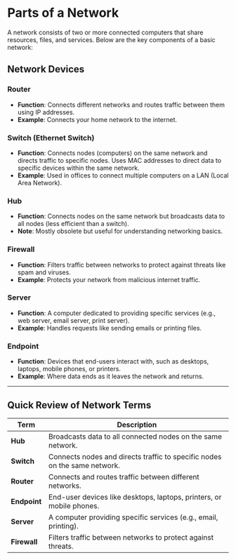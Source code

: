# Parts of a Network

A network consists of two or more connected computers that share resources, files, and services. Below are the key components of a basic network:

## Network Devices

### **Router**
- **Function**:  Connects different networks and routes traffic between them using IP addresses.
- **Example**: Connects your home network to the internet.

### **Switch (Ethernet Switch)**
- **Function**: Connects nodes (computers) on the same network and directs traffic to specific nodes. Uses MAC addresses to direct data to specific devices within the same network.
- **Example**: Used in offices to connect multiple computers on a LAN (Local Area Network).

### **Hub**
- **Function**: Connects nodes on the same network but broadcasts data to all nodes (less efficient than a switch).
- **Note**: Mostly obsolete but useful for understanding networking basics.

### **Firewall**
- **Function**: Filters traffic between networks to protect against threats like spam and viruses.
- **Example**: Protects your network from malicious internet traffic.

### **Server**
- **Function**: A computer dedicated to providing specific services (e.g., web server, email server, print server).
- **Example**: Handles requests like sending emails or printing files.

### **Endpoint**
- **Function**: Devices that end-users interact with, such as desktops, laptops, mobile phones, or printers.
- **Example**: Where data ends as it leaves the network and returns.

---

## Quick Review of Network Terms

| **Term**    | **Description**                                                                 |
|-------------|---------------------------------------------------------------------------------|
| **Hub**     | Broadcasts data to all connected nodes on the same network.                     |
| **Switch**  | Connects nodes and directs traffic to specific nodes on the same network.       |
| **Router**  | Connects and routes traffic between different networks.                         |
| **Endpoint**| End-user devices like desktops, laptops, printers, or mobile phones.            |
| **Server**  | A computer providing specific services (e.g., email, printing).                |
| **Firewall**| Filters traffic between networks to protect against threats.                    |